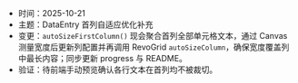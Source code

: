 - 时间：2025-10-21
- 主题：DataEntry 首列自适应优化补充
- 变更：`autoSizeFirstColumn()` 现会聚合首列全部单元格文本，通过 Canvas 测量宽度后更新列配置并再调用 RevoGrid `autoSizeColumn`，确保宽度覆盖列中最长内容；同步更新 progress 与 README。
- 验证：待前端手动预览确认各行文本在首列均不被裁切。